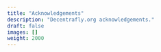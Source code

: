 ```yaml
---
title: "Acknowledgements"
description: "Decentrafly.org acknowledgements."
draft: false
images: []
weight: 2000
---
```

